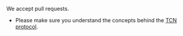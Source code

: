 We accept pull requests.

- Please make sure you understand the concepts behind the [TCN protocol](https://github.com/TCNCoalition/TCN).
